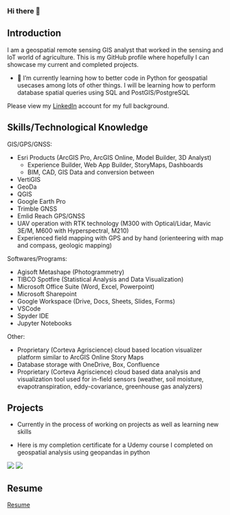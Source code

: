 ### Hi there 👋

## Introduction 

I am a geospatial remote sensing GIS analyst that worked in the sensing and IoT world of agriculture. This is my GitHub profile where hopefully I can showcase my current and completed projects. 

- 🌱 I’m currently learning how to better code in Python for geospatial usecases among lots of other things. I will be learning how to perform database spatial queries using SQL and PostGIS/PostgreSQL

Please view my [LinkedIn](https://www.linkedin.com/in/colekellow/) account for my full background.

## Skills/Technological Knowledge

GIS/GPS/GNSS: 
- Esri Products (ArcGIS Pro, ArcGIS Online, Model Builder, 3D Analyst)
    - Experience Builder, Web App Builder, StoryMaps, Dashboards
    - BIM, CAD, GIS Data and conversion between
- VertiGIS
- GeoDa
- QGIS
- Google Earth Pro
- Trimble GNSS
- Emlid Reach GPS/GNSS
- UAV operation with RTK technology (M300 with Optical/Lidar, Mavic 3E/M, M600 with Hyperspectral, M210) 
- Experienced field mapping with GPS and by hand (orienteering with map and compass, geologic mapping)

Softwares/Programs: 
- Agisoft Metashape (Photogrammetry)
- TIBCO Spotfire (Statistical Analysis and Data Visualization)
- Microsoft Office Suite (Word, Excel, Powerpoint)
- Microsoft Sharepoint
- Google Workspace (Drive, Docs, Sheets, Slides, Forms)
- VSCode
- Spyder IDE
- Jupyter Notebooks

Other: 
- Proprietary (Corteva Agriscience) cloud based location visualizer platform similar to ArcGIS Online Story Maps
- Database storage with OneDrive, Box, Confluence
- Proprietary (Corteva Agriscience) cloud based data analysis and visualization tool used for in-field sensors (weather, soil moisture, evapotranspiration, eddy-covariance, greenhouse gas analyzers)

## Projects
- Currently in the process of working on projects as well as learning new skills

- Here is my completion certificate for a Udemy course I completed on geospatial analysis using geopandas in python

![](https://lh3.googleusercontent.com/drive-viewer/AEYmBYRRlkLOKDNz9DmiJU6m_pMQoSeMYmoGQ-YcpC56KTA4bR3SGNqXwfTMYUQVmsSRaMtzuVUhGdy8eyvM4ATZTZ7k1rubOA=s1600)
![](https://drive.google.com/file/d/1J_x5sP9vomq4Mxo3g6MDGLsJQpwceyGN/view?usp=drive_link)


## Resume

[Resume](https://drive.google.com/file/d/1QM1EO0m3MD5cr1mWPKei_PYhwhhRUELm/view?usp=drive_link)
